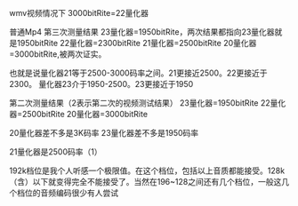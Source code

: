 wmv视频情况下
3000bitRite=22量化器

普通Mp4
第三次测量结果
23量化器=1950bitRite，两次结果都指向23量化器就是1950bitRite
22量化器=2300bitRite
21量化器=2500bitRite
20量化器=3000bitRite,被两次证实。

也就是说量化器21等于2500-3000码率之间。21更接近2500。22更接近于2300。
量化器23介于1950-2500。23更接近于1950

第二次测量结果（2表示第二次的视频测试结果）
23量化器=1950bitRite
22量化器=2500bitRite
20量化器=3000bitRite



20量化器差不多是3K码率
23量化器差不多是1950码率

21量化器是2500码率（1）

192k档位是我个人听感一个极限值。在这个档位，包括以上音质都能接受。128k（含）以下就变得完全不能接受了。当然在196~128之间还有几个档位，一般这几个档位的音频编码很少有人尝试
